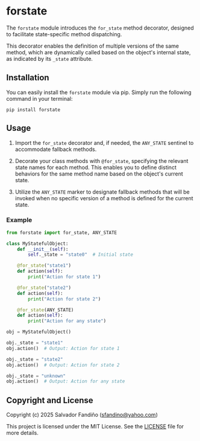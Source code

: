 # forstate

The `forstate` module introduces the `for_state` method decorator,
designed to facilitate state-specific method dispatching.

This decorator enables the definition of multiple versions of the same
method, which are dynamically called based on the object's internal
state, as indicated by its `_state` attribute.

## Installation

You can easily install the `forstate` module via pip. Simply run the
following command in your terminal:

```
pip install forstate
```

## Usage

1. Import the `for_state` decorator and, if needed, the `ANY_STATE`
   sentinel to accommodate fallback methods.

2. Decorate your class methods with `@for_state`, specifying the
   relevant state names for each method. This enables you to define
   distinct behaviors for the same method name based on the object's
   current state.

3. Utilize the `ANY_STATE` marker to designate fallback methods that
   will be invoked when no specific version of a method is defined for
   the current state.


### Example

```python
from forstate import for_state, ANY_STATE

class MyStatefulObject:
    def __init__(self):
        self._state = "state0"  # Initial state

    @for_state("state1")
    def action(self):
        print("Action for state 1")

    @for_state("state2")
    def action(self):
        print("Action for state 2")

    @for_state(ANY_STATE)
    def action(self):
        print("Action for any state")

obj = MyStatefulObject()

obj._state = "state1"
obj.action()  # Output: Action for state 1

obj._state = "state2"
obj.action()  # Output: Action for state 2

obj._state = "unknown"
obj.action()  # Output: Action for any state
```

## Copyright and License

Copyright (c) 2025 Salvador Fandiño (sfandino@yahoo.com)

This project is licensed under the MIT License. See the [LICENSE](LICENSE) file for more details.


